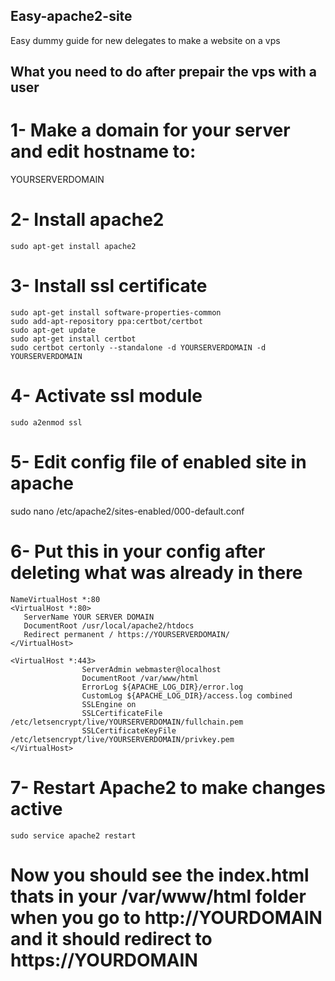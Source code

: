 ## Easy-apache2-site
Easy dummy guide for new delegates to make a website on a vps 

## What you need to do after prepair the vps with a user

# 1- Make a domain for your server and edit hostname to:

YOURSERVERDOMAIN

# 2- Install apache2
```
sudo apt-get install apache2
```
# 3- Install ssl certificate
```
sudo apt-get install software-properties-common
sudo add-apt-repository ppa:certbot/certbot
sudo apt-get update
sudo apt-get install certbot 
sudo certbot certonly --standalone -d YOURSERVERDOMAIN -d YOURSERVERDOMAIN
```
# 4- Activate ssl module
```
sudo a2enmod ssl
```

# 5- Edit config file of enabled site in apache
sudo nano /etc/apache2/sites-enabled/000-default.conf

# 6- Put this in your config after deleting what was already in there

```
NameVirtualHost *:80
<VirtualHost *:80>
   ServerName YOUR SERVER DOMAIN
   DocumentRoot /usr/local/apache2/htdocs
   Redirect permanent / https://YOURSERVERDOMAIN/
</VirtualHost>

<VirtualHost *:443>
                ServerAdmin webmaster@localhost
                DocumentRoot /var/www/html
                ErrorLog ${APACHE_LOG_DIR}/error.log
                CustomLog ${APACHE_LOG_DIR}/access.log combined
                SSLEngine on
                SSLCertificateFile /etc/letsencrypt/live/YOURSERVERDOMAIN/fullchain.pem
                SSLCertificateKeyFile /etc/letsencrypt/live/YOURSERVERDOMAIN/privkey.pem
</VirtualHost>
```

# 7- Restart Apache2 to make changes active
```
sudo service apache2 restart
```

# Now you should see the index.html thats in your /var/www/html folder when you go to http://YOURDOMAIN and it should redirect to https://YOURDOMAIN
